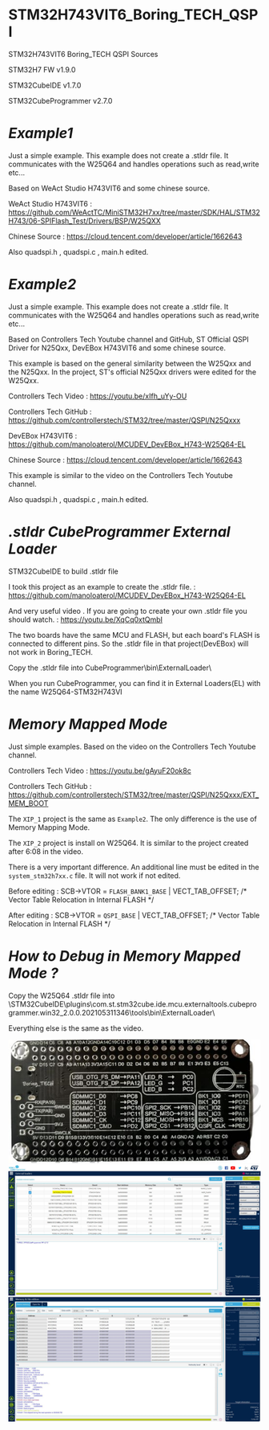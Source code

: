 # STM32H743VIT6_Boring_TECH_QSPI
 STM32H743VIT6 Boring_TECH QSPI Sources
 
 STM32H7 FW v1.9.0
 
 STM32CubeIDE v1.7.0
 
 STM32CubeProgrammer v2.7.0

 # ***Example1***
 
 Just a simple example. This example does not create a .stldr file. It communicates with the W25Q64 and handles operations such as read,write etc...
 
 Based on WeAct Studio H743VIT6 and some chinese source.
 
 WeAct Studio H743VIT6 : https://github.com/WeActTC/MiniSTM32H7xx/tree/master/SDK/HAL/STM32H743/06-SPIFlash_Test/Drivers/BSP/W25QXX
 
 Chinese Source : https://cloud.tencent.com/developer/article/1662643
 
Also quadspi.h , quadspi.c , main.h edited.
 
 
 # ***Example2***
 
 Just a simple example. This example does not create a .stldr file. It communicates with the W25Q64 and handles operations such as read,write etc...
 
 Based on Controllers Tech Youtube channel and GitHub, ST Official QSPI Driver for N25Qxx, DevEBox H743VIT6 and some chinese source.
 
 This example is based on the general similarity between the W25Qxx and the N25Qxx. In the project, ST's official N25Qxx drivers were edited for the W25Qxx.
 
 Controllers Tech Video : https://youtu.be/xIfh_uYy-OU
 
 Controllers Tech GitHub : https://github.com/controllerstech/STM32/tree/master/QSPI/N25Qxxx
 
 DevEBox H743VIT6 : https://github.com/manoloaterol/MCUDEV_DevEBox_H743-W25Q64-EL
 
 Chinese Source : https://cloud.tencent.com/developer/article/1662643
 
 This example is similar to the video on the Controllers Tech Youtube channel. 
 
 Also quadspi.h , quadspi.c , main.h edited.

 
 
 # ***.stldr CubeProgrammer External Loader***
 
 STM32CubeIDE to build .stldr file 
 
 I took this project as an example to create the .stldr file. : https://github.com/manoloaterol/MCUDEV_DevEBox_H743-W25Q64-EL
 
 And very useful video . If you are going to create your own .stldr file you should watch. : https://youtu.be/XqCq0xtQmbI
 
 The two boards have the same MCU and FLASH, but each board's FLASH is connected to different pins. So the .stldr file in that project(DevEBox) will not work in Boring_TECH.
 
 Copy the .stldr file into CubeProgrammer\bin\ExternalLoader\
 
 When you run CubeProgrammer, you can find it in External Loaders(EL) with the name W25Q64-STM32H743VI


 # ***Memory Mapped Mode***

Just simple examples. Based on the video on the Controllers Tech Youtube channel.

Controllers Tech Video : https://youtu.be/gAyuF20ok8c

Controllers Tech GitHub : https://github.com/controllerstech/STM32/tree/master/QSPI/N25Qxxx/EXT_MEM_BOOT

The `XIP_1` project is the same as `Example2`. The only difference is the use of Memory Mapping Mode.

The `XIP_2` project is install on W25Q64. It is similar to the project created after 6:08 in the video.

There is a very important difference. An additional line must be edited in the `system_stm32h7xx.c` file. It will not work if not edited.

Before editing :  SCB->VTOR = `FLASH_BANK1_BASE` | VECT_TAB_OFFSET; /* Vector Table Relocation in Internal FLASH */

After editing :   SCB->VTOR = `QSPI_BASE` | VECT_TAB_OFFSET; /* Vector Table Relocation in Internal FLASH */


 # ***How to Debug in Memory Mapped Mode ?***

 Copy the W25Q64 .stldr file into \STM32CubeIDE\plugins\com.st.stm32cube.ide.mcu.externaltools.cubeprogrammer.win32_2.0.0.202105311346\tools\bin\ExternalLoader\
 
 Everything else is the same as the video.
 


![alt text](https://github.com/osos11-Git/STM32H743VIT6_Boring_TECH_QSPI/blob/main/Board%20Pics/board2.JPG?raw=true)
![alt text](https://github.com/osos11-Git/STM32H743VIT6_Boring_TECH_QSPI/blob/main/CubeProgrammer%20ExtLoader/CUBEP.JPG?raw=true)
![alt text](https://github.com/osos11-Git/STM32H743VIT6_Boring_TECH_QSPI/blob/main/CubeProgrammer%20ExtLoader/CUBEP2.JPG?raw=true)


 
